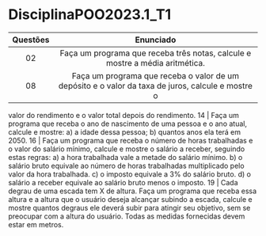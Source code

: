 # DisciplinaPOO2023.1_T1
Questões | Enunciado
:---------: | :------:
02 | Faça um programa que receba três notas, calcule e mostre a média aritmética.
08 | Faça um programa que receba o valor de um depósito e o valor da taxa de juros, calcule e mostre o
valor do rendimento e o valor total depois do rendimento.
14 | Faça um programa que receba o ano de nascimento de uma pessoa e o ano atual, calcule e mostre:
a) a idade dessa pessoa;
b) quantos anos ela terá em 2050.
16 | Faça um programa que receba o número de horas trabalhadas e o valor do salário mínimo, calcule e
mostre o salário a receber, seguindo estas regras:
a) a hora trabalhada vale a metade do salário mínimo.
b) o salário bruto equivale ao número de horas trabalhadas multiplicado pelo valor da hora trabalhada.
c) o imposto equivale a 3% do salário bruto.
d) o salário a receber equivale ao salário bruto menos o imposto.
19 | Cada degrau de uma escada tem X de altura. Faça um programa que receba essa altura e a altura que
o usuário deseja alcançar subindo a escada, calcule e mostre quantos degraus ele deverá subir para
atingir seu objetivo, sem se preocupar com a altura do usuário. Todas as medidas fornecidas devem
estar em metros.

